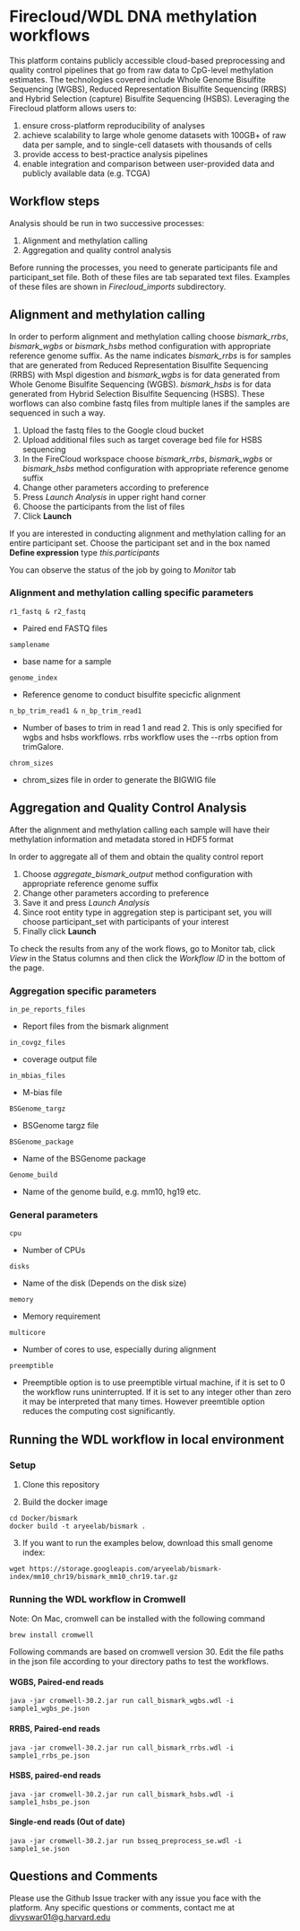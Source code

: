 # Firecloud/WDL DNA methylation workflows
This platform contains publicly accessible cloud-based preprocessing and quality control pipelines that go from raw data to CpG-level methylation estimates. The technologies covered include Whole Genome Bisulfite Sequencing (WGBS), Reduced Representation Bisulfite Sequencing (RRBS) and Hybrid Selection (capture) Bisulfite Sequencing (HSBS). Leveraging the Firecloud platform allows users to:

<ol>
<li>ensure cross-platform reproducibility of analyses</li>
<li>achieve scalability to large whole genome datasets with 100GB+ of raw data per sample, and to single-cell datasets with thousands of cells</li> 
<li>provide access to best-practice analysis pipelines</li>  
<li>enable integration and comparison between user-provided data and publicly available data (e.g. TCGA)</li>
</ol>


## Workflow steps
Analysis should be run in two successive processes: 
1) Alignment and methylation calling
2) Aggregation and quality control analysis


Before running the processes, you need to generate participants file and participant_set file. Both of these files are tab separated text files. Examples of these files are shown in *Firecloud_imports* subdirectory.


## Alignment and methylation calling
In order to perform alignment and methylation calling choose *bismark_rrbs*, *bismark_wgbs* or *bismark_hsbs* method configuration with appropriate reference genome suffix. As the name indicates
*bismark_rrbs* is for samples that are generated from Reduced Representation Bisulfite Sequencing (RRBS) with Mspl digestion and *bismark_wgbs* is for data generated from Whole Genome Bisulfite Sequencing (WGBS). *bismark_hsbs* is for data generated from Hybrid Selection Bisulfite Sequencing (HSBS). These worflows can also combine fastq files from multiple lanes if the samples are sequenced in such a way.


1) Upload the fastq files to the Google cloud bucket
2) Upload additional files such as target coverage bed file for HSBS sequencing
3) In the FireCloud workspace choose *bismark_rrbs*, *bismark_wgbs* or *bismark_hsbs* method configuration with appropriate reference genome suffix
4) Change other parameters according to preference
5) Press *Launch Analysis* in upper right hand corner
6) Choose the participants from the list of files
7) Click **Launch**


If you are interested in conducting alignment and methylation calling for an entire participant set. Choose the participant set and in the box named **Define expression** type *this.participants*


You can observe the status of the job by going to *Monitor* tab

### Alignment and methylation calling specific parameters
```
r1_fastq & r2_fastq
```
- Paired end FASTQ files

```
samplename
```
- base name for a sample

```
genome_index
```
- Reference genome to conduct bisulfite specicfic alignment

```
n_bp_trim_read1 & n_bp_trim_read1
```
- Number of bases to trim in read 1 and read 2. This is only specified for wgbs and hsbs workflows. rrbs workflow uses the --rrbs option from trimGalore.

```
chrom_sizes
```
- chrom_sizes file in order to generate the BIGWIG file



## Aggregation and Quality Control Analysis
After the alignment and methylation calling each sample will have their methylation information and metadata stored in HDF5 format

In order to aggregate all of them and obtain the quality control report
1) Choose *aggregate_bismark_output* method configuration with appropriate reference genome suffix
2) Change other parameters according to preference
3) Save it and press *Launch Analysis* 
4) Since root entity type in aggregation step is participant set, you will choose participant_set with participants of your interest
5) Finally click **Launch**

To check the results from any of the work flows, go to Monitor tab, click *View* in the Status columns and then click the *Workflow ID* in the bottom of the page.

### Aggregation specific parameters
```
in_pe_reports_files
```
- Report files from the bismark alignment

```
in_covgz_files
```
- coverage output file

```
in_mbias_files
```
- M-bias file

```
BSGenome_targz
```
- BSGenome targz file

```
BSGenome_package
```
- Name of the BSGenome package

```
Genome_build
```
- Name of the genome build, e.g. mm10, hg19 etc. 


### General parameters
```
cpu
```
- Number of CPUs

```
disks
```
- Name of the disk (Depends on the disk size)

```
memory
```
- Memory requirement

```
multicore
```
- Number of cores to use, especially during alignment

```
preemptible
```
- Preemptible option is to use preemptible virtual machine, if it is set to 0 the workflow runs uninterrupted. If it is set to any integer other than zero it may be interpreted that many times. However preemtible option reduces the computing cost significantly.




## Running the WDL workflow in local environment
### Setup

1. Clone this repository

2. Build the docker image

```
cd Docker/bismark
docker build -t aryeelab/bismark .
```

3. If you want to run the examples below, download this small genome index: 

```
wget https://storage.googleapis.com/aryeelab/bismark-index/mm10_chr19/bismark_mm10_chr19.tar.gz
```

### Running the WDL workflow in Cromwell

Note: On Mac, cromwell can be installed with the following command
```
brew install cromwell
```

Following commands are based on cromwell version 30. Edit the file paths in the json file according to your directory paths to test the workflows.

#### WGBS, Paired-end reads
```
java -jar cromwell-30.2.jar run call_bismark_wgbs.wdl -i sample1_wgbs_pe.json
```

#### RRBS, Paired-end reads
```
java -jar cromwell-30.2.jar run call_bismark_rrbs.wdl -i sample1_rrbs_pe.json
```


#### HSBS, paired-end reads
```
java -jar cromwell-30.2.jar run call_bismark_hsbs.wdl -i sample1_hsbs_pe.json
```

#### Single-end reads (Out of date)
```
java -jar cromwell-30.2.jar run bsseq_preprocess_se.wdl -i sample1_se.json
```


## Questions and Comments
Please use the Github Issue tracker with any issue you face with the platform. Any specific questions or comments, contact me at divyswar01@g.harvard.edu
